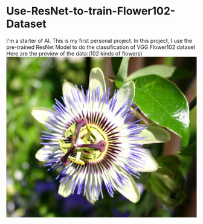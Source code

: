 # Use-ResNet-to-train-Flower102-Dataset
I'm a starter of AI. This is my first personal project.
In this project, I use the pre-trained ResNet Model to do the classification of VGG Flower102 dataset
Here are the preview of the data:(102 kinds of flowers)
![flower1](https://github.com/DumanHaoqian/Use-ResNet-to-train-Flower102-Dataset/blob/main/image_00001.jpg)
